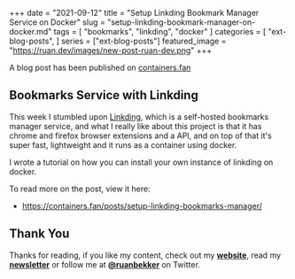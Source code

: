 +++
date = "2021-09-12"
title = "Setup Linkding Bookmark Manager Service on Docker"
slug = "setup-linkding-bookmark-manager-on-docker.md"
tags = [
    "bookmarks",
    "linkding",
    "docker"
]
categories = [
    "ext-blog-posts",
]
series = ["ext-blog-posts"]
featured_image = "https://ruan.dev/images/new-post-ruan-dev.png"
+++

A blog post has been published on [containers.fan](https://containers.fan/posts/setup-linkding-bookmarks-manager/)

## Bookmarks Service with Linkding

This week I stumbled upon [Linkding](https://github.com/sissbruecker/linkding/blob/master/README.md), which is a self-hosted bookmarks manager service, and what I really like about this project is that it has chrome and firefox browser extensions and a API, and on top of that it's super fast, lightweight and it runs as a container using docker.

I wrote a tutorial on how you can install your own instance of linkding on docker.

To read more on the post, view it here:

- https://containers.fan/posts/setup-linkding-bookmarks-manager/

## Thank You

Thanks for reading, if you like my content, check out my **[website](https://ruan.dev)**, read my **[newsletter](http://digests.ruanbekker.com/?via=ruan-dot-dev-blog)** or follow me at **[@ruanbekker](https://twitter.com/ruanbekker)** on Twitter.
